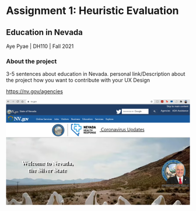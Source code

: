 # Assignment 1: Heuristic Evaluation
## Education in Nevada
Aye Pyae | DH110 | Fall 2021
### About the project
3-5 sentences about education in Nevada.
personal link/Description about the project how you want to contribute with your UX Design

https://nv.gov/agencies

![Website of Nevada government](NevadaGovWebsite.png)
